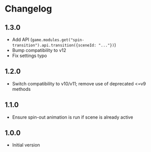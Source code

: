 # Changelog

## 1.3.0

- Add API (`game.modules.get("spin-transition").api.transition({sceneId: "..."})`)
- Bump compatibility to v12
- Fix settings typo

## 1.2.0

- Switch compatibility to v10/v11; remove use of deprecated <=v9 methods

## 1.1.0

- Ensure spin-out animation is run if scene is already active

## 1.0.0

- Initial version
